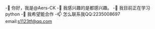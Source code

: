 -👋 你好，我是@Aers-CK
-👀 我感兴趣的是都感兴趣。
-🌱 我目前正在学习python
-💞️ 我希望能合作
-📫 怎么联系我QQ:2235008697 email:s1123tf@qq.com

<!---
Aers-CK/Aers-CK是an-0special ✨ 存储库，因为它的"README.md"(此文件)出现在您的GitHub配置文件中。
您可以单击“预览”链接查看所做的更改。
--->
